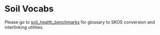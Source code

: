 # Soil Vocabs

Please go to [soil_health_benchmarks](./soil_health_benchmarks) for glossary to SKOS conversion and interlinking utilities.
